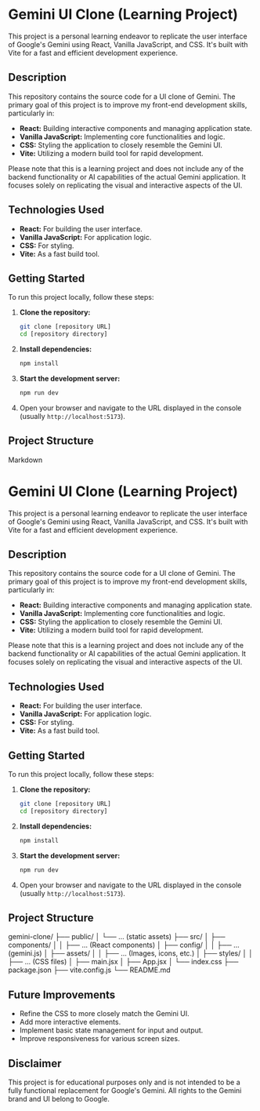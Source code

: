 # Gemini UI Clone (Learning Project)

This project is a personal learning endeavor to replicate the user interface of Google's Gemini using React, Vanilla JavaScript, and CSS. It's built with Vite for a fast and efficient development experience.

## Description

This repository contains the source code for a UI clone of Gemini. The primary goal of this project is to improve my front-end development skills, particularly in:

* **React:** Building interactive components and managing application state.
* **Vanilla JavaScript:** Implementing core functionalities and logic.
* **CSS:** Styling the application to closely resemble the Gemini UI.
* **Vite:** Utilizing a modern build tool for rapid development.

Please note that this is a learning project and does not include any of the backend functionality or AI capabilities of the actual Gemini application. It focuses solely on replicating the visual and interactive aspects of the UI.

## Technologies Used

* **React:** For building the user interface.
* **Vanilla JavaScript:** For application logic.
* **CSS:** For styling.
* **Vite:** As a fast build tool.

## Getting Started

To run this project locally, follow these steps:

1.  **Clone the repository:**
    ```bash
    git clone [repository URL]
    cd [repository directory]
    ```
2.  **Install dependencies:**
    ```bash
    npm install
    ```
3.  **Start the development server:**
    ```bash
    npm run dev
    ```
4.  Open your browser and navigate to the URL displayed in the console (usually `http://localhost:5173`).

## Project Structure

Markdown

# Gemini UI Clone (Learning Project)

This project is a personal learning endeavor to replicate the user interface of Google's Gemini using React, Vanilla JavaScript, and CSS. It's built with Vite for a fast and efficient development experience.

## Description

This repository contains the source code for a UI clone of Gemini. The primary goal of this project is to improve my front-end development skills, particularly in:

* **React:** Building interactive components and managing application state.
* **Vanilla JavaScript:** Implementing core functionalities and logic.
* **CSS:** Styling the application to closely resemble the Gemini UI.
* **Vite:** Utilizing a modern build tool for rapid development.

Please note that this is a learning project and does not include any of the backend functionality or AI capabilities of the actual Gemini application. It focuses solely on replicating the visual and interactive aspects of the UI.

## Technologies Used

* **React:** For building the user interface.
* **Vanilla JavaScript:** For application logic.
* **CSS:** For styling.
* **Vite:** As a fast build tool.

## Getting Started

To run this project locally, follow these steps:

1.  **Clone the repository:**
    ```bash
    git clone [repository URL]
    cd [repository directory]
    ```
2.  **Install dependencies:**
    ```bash
    npm install
    ```
3.  **Start the development server:**
    ```bash
    npm run dev
    ```
4.  Open your browser and navigate to the URL displayed in the console (usually `http://localhost:5173`).

## Project Structure

gemini-clone/
├── public/
│   └── ... (static assets)
├── src/
│   ├── components/
│   │   ├── ... (React components)
│   ├── config/
│   │   ├── ... (gemini.js)
│   ├── assets/
│   │   ├── ... (Images, icons, etc.)
│   ├── styles/
│   │   ├── ... (CSS files)
│   ├── main.jsx
│   ├── App.jsx
│   └── index.css
├── package.json
├── vite.config.js
└── README.md

## Future Improvements

* Refine the CSS to more closely match the Gemini UI.
* Add more interactive elements.
* Implement basic state management for input and output.
* Improve responsiveness for various screen sizes.

## Disclaimer

This project is for educational purposes only and is not intended to be a fully functional replacement for Google's Gemini. All rights to the Gemini brand and UI belong to Google.

